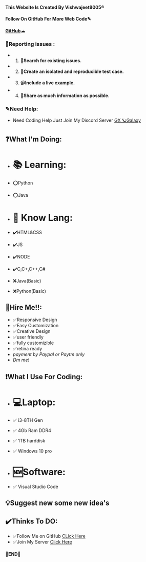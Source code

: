 #### This Website Is Created By Vishwajeet8005®
#### Follow On GitHub For More Web Code✎
#### [GitHub](https://github.com/Vishwajeet8005)☁


### 🐞Reporting issues : 

- 1. 🔎**Search for existing issues.** 
- 2. 📑**Create an isolated and reproducible test case.** 
- 3. 📹**Include a live example.** 
- 4. 📖**Share as much information as possible.**

### ✎Need Help:
- Need Coding Help Just Join My Discord Server [GX 🪐Galaxy](https://discord.gg/vVxcYSpkvm)

## ❓What I'm Doing:

- # 📚 Learning:
 - ⭕Python
 - ⭕Java

- # 📝 Know Lang:
 - ✔️HTML&CSS
 - ✔️JS
 - ✔️NODE
 - ✔️C,C+,C++,C#
 - ❌Java(Basic)
 - ❌Python(Basic)

## 💸Hire Me!!:

 - ✅Responsive Design
 - ✅Easy Customization
 - ✅Creative Design
 - ✅user friendly
 - ✅fully customizible
 - ✅retina ready
-  *payment by Paypal or Paytm only* 
-  *Dm me!*

## ❗What I Use For Coding:

- # 💻Laptop:
 - ✅ i3-8TH Gen
 - ✅ 4Gb Ram DDR4
 - ✅ 1TB harddisk
 - ✅ Windows 10 pro

- # 🆕Software:
 - ✅ Visual Studio Code


## 💡Suggest new some new idea's 

## ✔️Thinks To DO:

- ✅Follow Me on GitHub [CLick Here](https://github.com/Vishwajeet8005)
- ✅Join My Server [Click Here](https://discord.gg/vVxcYSpkvm)

#### ****💮END💮****
